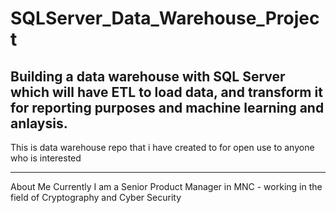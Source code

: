 # SQLServer_Data_Warehouse_Project
Building a data warehouse with SQL Server which will have ETL to load data, and transform it for reporting purposes and machine learning and anlaysis.
-----
This is data warehouse repo that i have created to for open use to anyone who is interested

----------
About Me
Currently I am a Senior Product Manager in MNC  - working in the field of Cryptography and Cyber Security
